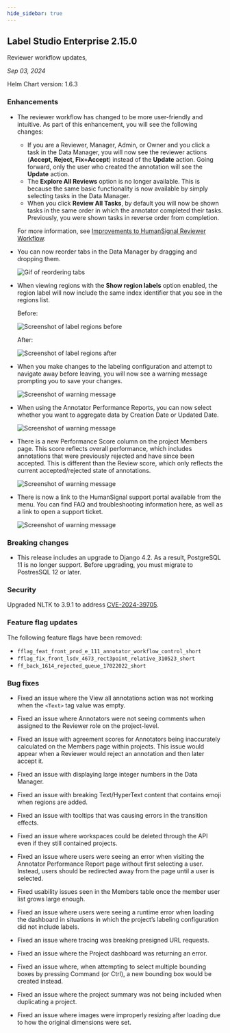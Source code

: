 ```yaml
---
hide_sidebar: true
---
```


## Label Studio Enterprise 2.15.0

<div class="onprem-highlight">Reviewer workflow updates, </div>

*Sep 03, 2024*

Helm Chart version: 1.6.3

### Enhancements

- The reviewer workflow has changed to be more user-friendly and intuitive. As part of this enhancement, you will see the following changes:
    - If you are a Reviewer, Manager, Admin, or Owner and you click a task in the Data Manager, you will now see the reviewer actions (**Accept, Reject, Fix+Accept**) instead of the **Update** action. Going forward, only the user who created the annotation will see the **Update** action.
    - The **Explore All Reviews** option is no longer available. This is because the same basic functionality is now available by simply selecting tasks in the Data Manager.
    - When you click **Review All Tasks**, by default you will now be shown tasks in the same order in which the annotator completed their tasks. Previously, you were shown tasks in reverse order from completion.

   For more information, see [Improvements to HumanSignal Reviewer Workflow](https://humansignal.com/blog/improvements-to-humansignal-reviewer-workflow/). 

* You can now reorder tabs in the Data Manager by dragging and dropping them.

    ![Gif of reordering tabs](/images/releases/2-15-drag-and-drip.gif)

* When viewing regions with the **Show region labels** option enabled, the region label will now include the same index identifier that you see in the regions list. 

    Before:

    ![Screenshot of label regions before](/images/releases/2-15-label-before.png)

    After:

    ![Screenshot of label regions after](/images/releases/2-15-label-after.png)

* When you make changes to the labeling configuration and attempt to navigate away before leaving, you will now see a warning message prompting you to save your changes. 

    ![Screenshot of warning message](/images/releases/2-15-unsaved-changes.png)

* When using the Annotator Performance Reports, you can now select whether you want to aggregate data by Creation Date or Updated Date. 

    ![Screenshot of warning message](/images/releases/2-15-performance-report.png)

* There is a new Performance Score column on the project Members page. This score reflects overall performance, which includes annotations that were previously rejected and have since been accepted. This is different than the Review score, which only reflects the current accepted/rejected state of annotations. 

    ![Screenshot of warning message](/images/releases/2-15-performance-score.png)

* There is now a link to the HumanSignal support portal available from the menu. You can find FAQ and troubleshooting information here, as well as a link to open a support ticket.  

    ![Screenshot of warning message](/images/releases/2-15-support-link.png)

### Breaking changes

- This release includes an upgrade to Django 4.2. As a result, PostgreSQL 11 is no longer support. Before upgrading, you must migrate to PostresSQL 12 or later.

### Security

Upgraded NLTK to 3.9.1 to address [CVE-2024-39705](https://nvd.nist.gov/vuln/detail/CVE-2024-39705). 

### Feature flag updates

The following feature flags have been removed:

- `fflag_feat_front_prod_e_111_annotator_workflow_control_short`
- `fflag_fix_front_lsdv_4673_rect3point_relative_310523_short`
- `ff_back_1614_rejected_queue_17022022_short`

### Bug fixes

- Fixed an issue where the View all annotations action was not working when the `<Text>` tag value was empty.

- Fixed an issue where Annotators were not seeing comments when assigned to the Reviewer role on the project-level.

- Fixed an issue with agreement scores for Annotators being inaccurately calculated on the Members page within projects. This issue would appear when a Reviewer would reject an annotation and then later accept it.

- Fixed an issue with displaying large integer numbers in the Data Manager.

- Fixed an issue with breaking Text/HyperText content that contains emoji when regions are added.

- Fixed an issue with tooltips that was causing errors in the transition effects.

- Fixed an issue where workspaces could be deleted through the API even if they still contained projects.

- Fixed an issue where users were seeing an error when visiting the Annotator Performance Report page without first selecting a user. Instead, users should be redirected away from the page until a user is selected.

- Fixed usability issues seen in the Members table once the member user list grows large enough.

- Fixed an issue where users were seeing a runtime error when loading the dashboard in situations in which the project’s labeling configuration did not include labels.

- Fixed an issue where tracing was breaking presigned URL requests.

- Fixed an issue where the Project dashboard was returning an error.

- Fixed an issue where, when attempting to select multiple bounding boxes by pressing Command (or Ctrl), a new bounding box would be created instead.

- Fixed an issue where the project summary was not being included when duplicating a project.

- Fixed an issue where images were improperly resizing after loading due to how the original dimensions were set.

